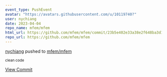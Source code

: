 ```yaml
---
event_type: PushEvent
avatar: "https://avatars.githubusercontent.com/u/10119740?"
user: nychiang
date: 2023-04-04
repo_name: mfem/mfem
html_url: https://github.com/mfem/mfem/commit/23b5e402e33a38e2f648ba3d18dd2a2e762aa064
repo_url: https://github.com/mfem/mfem
---
```


<a href='https://github.com/nychiang' target='_blank'>nychiang</a> pushed to <a href='https://github.com/mfem/mfem' target='_blank'>mfem/mfem</a>

<small>clean code</small>

<a href='https://github.com/mfem/mfem/commit/23b5e402e33a38e2f648ba3d18dd2a2e762aa064' target='_blank'>View Commit</a>